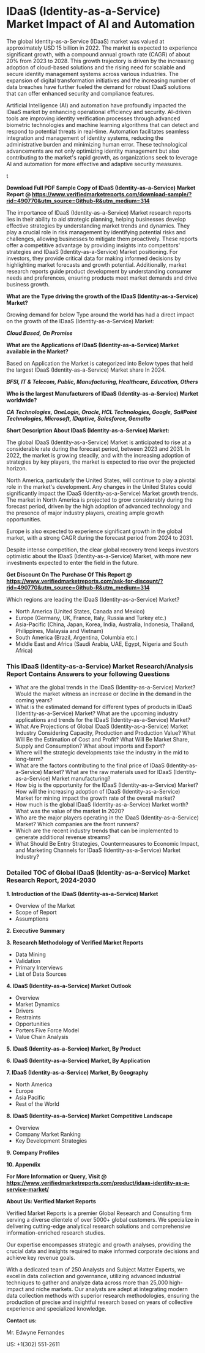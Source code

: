 <meta name="title" content="Global  IDaaS (Identity-as-a-Service) Market Impact of AI and Automation"><meta name="description" content="  The global Identity-as-a-Service (IDaaS) market was valued at approximately USD 15 billion in 2022. The market is expected to experience significant growth, with a c"><meta name="title" content=" IDaaS (Identity-as-a-Service) Market Size, Share, Scope, Trends, Growth, Opportunities, Analysis, Forecast"> <h1>IDaaS (Identity-as-a-Service) Market Impact of AI and Automation</h1> <p>The global Identity-as-a-Service (IDaaS) market was valued at approximately USD 15 billion in 2022. The market is expected to experience significant growth, with a compound annual growth rate (CAGR) of about 20% from 2023 to 2028. This growth trajectory is driven by the increasing adoption of cloud-based solutions and the rising need for scalable and secure identity management systems across various industries. The expansion of digital transformation initiatives and the increasing number of data breaches have further fueled the demand for robust IDaaS solutions that can offer enhanced security and compliance features.</p> <p>Artificial Intelligence (AI) and automation have profoundly impacted the IDaaS market by enhancing operational efficiency and security. AI-driven tools are improving identity verification processes through advanced biometric technologies and machine learning algorithms that can detect and respond to potential threats in real-time. Automation facilitates seamless integration and management of identity systems, reducing the administrative burden and minimizing human error. These technological advancements are not only optimizing identity management but also contributing to the market's rapid growth, as organizations seek to leverage AI and automation for more effective and adaptive security measures.</p> t</p><p id="" class=""><strong>Download Full PDF Sample Copy of IDaaS (Identity-as-a-Service) Market Report @ <a href="https://www.verifiedmarketreports.com/download-sample/?rid=490770&utm_source=Github-R&utm_medium=314" target="_blank">https://www.verifiedmarketreports.com/download-sample/?rid=490770&utm_source=Github-R&utm_medium=314</a></strong></p><p>The importance of&nbsp;IDaaS (Identity-as-a-Service) Market research reports lies in their ability to aid strategic planning, helping businesses develop effective strategies by understanding market trends and dynamics. They play a crucial role in risk management by identifying potential risks and challenges, allowing businesses to mitigate them proactively. These reports offer a competitive advantage by providing insights into competitors' strategies and IDaaS (Identity-as-a-Service) Market positioning. For investors, they provide critical data for making informed decisions by highlighting market forecasts and growth potential. Additionally, market research reports guide product development by understanding consumer needs and preferences, ensuring products meet market demands and drive business growth.</p><p><strong>What are the&nbsp;Type driving the growth of the IDaaS (Identity-as-a-Service) Market?</strong></p><p id="" class="">Growing demand for below Type around the world has had a direct impact on the growth of the IDaaS (Identity-as-a-Service) Market:</p><em><strong>Cloud Based, On Promise</strong></em></p><strong>What are the&nbsp;Applications&nbsp;of IDaaS (Identity-as-a-Service) Market available in the Market?</strong></p><p id="" class="">Based on Application the Market is categorized into Below types that held the largest IDaaS (Identity-as-a-Service) Market share In 2024.</p><em><strong>BFSI, IT & Telecom, Public, Manufacturing, Healthcare, Education, Others</strong></em></p><strong>Who is the largest Manufacturers of IDaaS (Identity-as-a-Service) Market worldwide?</strong></p><p><em><strong>CA Technologies, OneLogin, Oracle, HCL Technologies, Google, SailPoint Technologies, Microsoft, IDaptive, Salesforce, Gemalto</strong></em></p><p id="" class=""><strong>Short Description About IDaaS (Identity-as-a-Service) Market:</strong></p><p>The global IDaaS (Identity-as-a-Service) Market is anticipated to rise at a considerable rate during the forecast period, between 2023 and 2031. In 2022, the market is growing steadily, and with the increasing adoption of strategies by key players, the market is expected to rise over the projected horizon.</p><p>North America, particularly the United States, will continue to play a pivotal role in the market's development. Any changes in the United States could significantly impact the IDaaS (Identity-as-a-Service) Market growth trends. The market in North America is projected to grow considerably during the forecast period, driven by the high adoption of advanced technology and the presence of major industry players, creating ample growth opportunities.</p><p>Europe is also expected to experience significant growth in the global market, with a strong CAGR during the forecast period from 2024 to 2031.</p><p>Despite intense competition, the clear global recovery trend keeps investors optimistic about the IDaaS (Identity-as-a-Service) Market, with more new investments expected to enter the field in the future.</p><p id="" class=""><strong>Get Discount On The Purchase Of This Report @ <a href="https://www.verifiedmarketreports.com/ask-for-discount/?rid=490770&utm_source=Github-R&utm_medium=314" target="_blank">https://www.verifiedmarketreports.com/ask-for-discount/?rid=490770&utm_source=Github-R&utm_medium=314</a></strong></p>Which regions are leading the IDaaS (Identity-as-a-Service) Market?</p><ul><li>North America (United States, Canada and Mexico)</li><li>Europe (Germany, UK, France, Italy, Russia and Turkey etc.)</li><li>Asia-Pacific (China, Japan, Korea, India, Australia, Indonesia, Thailand, Philippines, Malaysia and Vietnam)</li><li>South America (Brazil, Argentina, Columbia etc.)</li><li>Middle East and Africa (Saudi Arabia, UAE, Egypt, Nigeria and South Africa)</li></ul><h3 id="" class="">This IDaaS (Identity-as-a-Service) Market Research/Analysis Report Contains Answers to your following Questions</h3><ul><li>What are the global trends in the IDaaS (Identity-as-a-Service) Market? Would the market witness an increase or decline in the demand in the coming years?</li><li>What is the estimated demand for different types of products in IDaaS (Identity-as-a-Service) Market? What are the upcoming industry applications and trends for the IDaaS (Identity-as-a-Service) Market?</li><li>What Are Projections of Global IDaaS (Identity-as-a-Service) Market Industry Considering Capacity, Production and Production Value? What Will Be the Estimation of Cost and Profit? What Will Be Market Share, Supply and Consumption? What about imports and Export?</li><li>Where will the strategic developments take the industry in the mid to long-term?</li><li>What are the factors contributing to the final price of IDaaS (Identity-as-a-Service) Market? What are the raw materials used for IDaaS (Identity-as-a-Service) Market manufacturing?</li><li>How big is the opportunity for the IDaaS (Identity-as-a-Service) Market? How will the increasing adoption of IDaaS (Identity-as-a-Service) Market for mining impact the growth rate of the overall market?</li><li>How much is the global IDaaS (Identity-as-a-Service) Market worth? What was the value of the market In 2020?</li><li>Who are the major players operating in the IDaaS (Identity-as-a-Service) Market? Which companies are the front runners?</li><li>Which are the recent industry trends that can be implemented to generate additional revenue streams?</li><li>What Should Be Entry Strategies, Countermeasures to Economic Impact, and Marketing Channels for IDaaS (Identity-as-a-Service) Market Industry?</li></ul><h3 id="" class="">Detailed TOC of Global IDaaS (Identity-as-a-Service) Market Research Report, 2024-2030</h3><p id="" class=""><strong>1. Introduction of the IDaaS (Identity-as-a-Service) Market</strong></p><ul><li>Overview of the Market</li><li>Scope of Report</li><li>Assumptions</li></ul><p id="" class=""><strong>2. Executive Summary</strong></p><p id="" class=""><strong>3. Research Methodology of Verified Market Reports</strong></p><ul><li>Data Mining</li><li>Validation</li><li>Primary Interviews</li><li>List of Data Sources</li></ul><p id="" class=""><strong>4. IDaaS (Identity-as-a-Service) Market Outlook</strong></p><ul><li>Overview</li><li>Market Dynamics</li><li>Drivers</li><li>Restraints</li><li>Opportunities</li><li>Porters Five Force Model</li><li>Value Chain Analysis</li></ul><p id="" class=""><strong>5. IDaaS (Identity-as-a-Service) Market, By Product</strong></p><p id="" class=""><strong>6. IDaaS (Identity-as-a-Service) Market, By Application</strong></p><p id="" class=""><strong>7. IDaaS (Identity-as-a-Service) Market, By Geography</strong></p><ul><li>North America</li><li>Europe</li><li>Asia Pacific</li><li>Rest of the World</li></ul><p id="" class=""><strong>8. IDaaS (Identity-as-a-Service) Market Competitive Landscape</strong></p><ul><li>Overview</li><li>Company Market Ranking</li><li>Key Development Strategies</li></ul><p id="" class=""><strong>9. Company Profiles</strong></p><p id="" class=""><strong>10. Appendix</strong></p><p id="" class=""><strong>For More Information or Query, Visit @ <a href="https://www.verifiedmarketreports.com/product/idaas-identity-as-a-service-market/" target="_blank">https://www.verifiedmarketreports.com/product/idaas-identity-as-a-service-market/</a></strong></p><p id="" class=""><strong>About Us: Verified Market Reports</strong></p><p id="" class="">Verified Market Reports is a premier Global Research and Consulting firm serving a diverse clientele of over 5000+ global customers. We specialize in delivering cutting-edge analytical research solutions and comprehensive information-enriched research studies.</p><p id="" class="">Our expertise encompasses strategic and growth analyses, providing the crucial data and insights required to make informed corporate decisions and achieve key revenue goals.</p><p id="" class="">With a dedicated team of 250 Analysts and Subject Matter Experts, we excel in data collection and governance, utilizing advanced industrial techniques to gather and analyze data across more than 25,000 high-impact and niche markets. Our analysts are adept at integrating modern data collection methods with superior research methodologies, ensuring the production of precise and insightful research based on years of collective experience and specialized knowledge.</p><p id="" class=""><strong>Contact us:</strong></p><p id="" class="">Mr. Edwyne Fernandes</p><p id="" class="">US: +1(302) 551-2611</p>